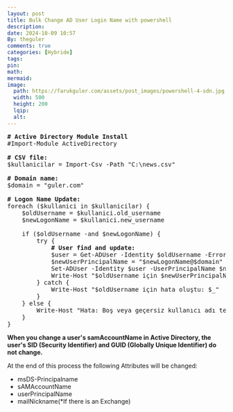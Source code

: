 ```yaml
---
layout: post
title: Bulk Change AD User Login Name with powershell
description:
date: 2024-10-09 10:57
By: theguler
comments: true
categories: [Hybride]
tags:
pin:
math:
mermaid:
image:
  path: https://farukguler.com/assets/post_images/powershell-4-sdn.jpg
  width: 500
  height: 200
  lqip:
  alt:
---
```



<!-- wp:preformatted -->
<pre class="wp-block-preformatted"><strong># Active Directory Module Install</strong><br>#Import-Module ActiveDirectory<br><br><strong># CSV file:</strong><br>$kullanicilar = Import-Csv -Path "C:\news.csv"<br><br><strong># Domain name:</strong><br>$domain = "guler.com"<br><br><strong># Logon Name Update:</strong><br>foreach ($kullanici in $kullanicilar) {<br>    $oldUsername = $kullanici.old_username<br>    $newLogonName = $kullanici.new_username<br><br>    if ($oldUsername -and $newLogonName) {<br>        try {<br>           <strong> # User find and update:</strong><br>            $user = Get-ADUser -Identity $oldUsername -ErrorAction Stop<br>            $newUserPrincipalName = "$newLogonName@$domain"<br>            Set-ADUser -Identity $user -UserPrincipalName $newUserPrincipalName -SamAccountName $newLogonName -ErrorAction Stop<br>            Write-Host "$oldUsername için $newUserPrincipalName olarak güncellendi."<br>        } catch {<br>            Write-Host "$oldUsername için hata oluştu: $_"<br>        }<br>    } else {<br>        Write-Host "Hata: Boş veya geçersiz kullanıcı adı tespit edildi. old: '$oldUsername', new: '$newLogonName'"<br>    }<br>}</pre>
<!-- /wp:preformatted -->

<!-- wp:paragraph -->
<p><strong>When you change a user's samAccountName in Active Directory, the user's SID (Security Identifier) ​​and GUID (Globally Unique Identifier) ​​do not change.</strong></p>
<!-- /wp:paragraph -->

<!-- wp:paragraph -->
<p>At the end of this process the following Attributes will be changed:</p>
<!-- /wp:paragraph -->

<!-- wp:list -->
<ul class="wp-block-list"><!-- wp:list-item -->
<li>msDS-Principalname </li>
<!-- /wp:list-item -->

<!-- wp:list-item -->
<li>sAMAccountName</li>
<!-- /wp:list-item -->

<!-- wp:list-item -->
<li>userPrincipalName</li>
<!-- /wp:list-item -->

<!-- wp:list-item -->
<li>mailNickname(*If there is an Exchange)</li>
<!-- /wp:list-item --></ul>
<!-- /wp:list -->
